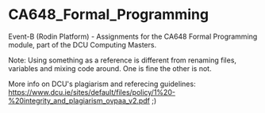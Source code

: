 # CA648_Formal_Programming
Event-B (Rodin Platform) - Assignments for the CA648 Formal Programming module, part of the DCU Computing Masters.

Note: Using something as a reference is different from renaming files, variables and mixing code around. One is fine the other is not.

More info on DCU's plagiarism and referecing guidelines: https://www.dcu.ie/sites/default/files/policy/1%20-%20integrity_and_plagiarism_ovpaa_v2.pdf ;)
